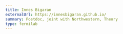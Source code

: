 ```yaml
---
title: Innes Bigaran
externalUrl: https://innesbigaran.github.io/
summary: Postdoc, joint with Northwestern, Theory
type: fermilab
---
```

